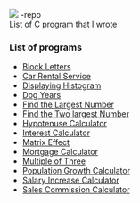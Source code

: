 <img src="https://img.shields.io/badge/c%20-%2300599C.svg?&style=for-the-badge&logo=&logoColor=white"/> -repo
<br>
List of C program that I wrote

### List of programs

* [Block Letters](https://github.com/Na93r/Nasser-Malam/blob/master/block_letters.c)
* [Car Rental Service](https://github.com/Na93r/C-repo/blob/master/car_rental_service.c)
* [Displaying Histogram](https://github.com/Na93r/C-repo/blob/master/displaying_histogram.c)
* [Dog Years](https://github.com/Na93r/Nasser-Malam/blob/master/dog_years.c)
* [Find the Largest Number](https://github.com/Na93r/Nasser-Malam/blob/master/largest_number.c)
* [Find the Two largest Number](https://github.com/Na93r/Nasser-Malam/blob/master/two_largest_numbers.c)
* [Hypotenuse Calculator](https://github.com/Na93r/C-repo/blob/master/hypotenuse_calculator.c)
* [Interest Calculator](https://github.com/Na93r/Nasser-Malam/blob/master/Interest_Calculator.c) 
* [Matrix Effect](https://github.com/Na93r/C-repo/blob/master/matrix_effect.c)
* [Mortgage Calculator](https://github.com/Na93r/Nasser-Malam/blob/master/Mortgage_Calculator.c)
* [Multiple of Three](https://github.com/Na93r/C-repo/blob/master/multiples_of_three.c)
* [Population Growth Calculator](https://github.com/Na93r/Nasser-Malam/blob/master/population_growth_calculator.c)
* [Salary Increase Calculator](https://github.com/Na93r/C-repo/blob/master/salary_increase.c)
* [Sales Commission Calculator](https://github.com/Na93r/C-repo/blob/master/sales_commission_calculator.c)
